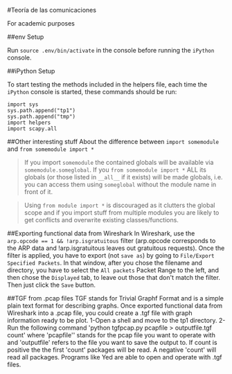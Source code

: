 #Teoría de las comunicaciones

For academic purposes

##env Setup

Run `source .env/bin/activate` in the console before running the `iPython` console.

##iPython Setup

To start testing the methods included in the helpers file, each time the `iPython` console is started, these commands should be run:

```
import sys
sys.path.append("tp1")
sys.path.append("tmp")
import helpers
import scapy.all
```
##Other interesting stuff
About the difference between `import somemodule` and `from somemodule import *`

>If you import `somemodule` the contained globals will be available via `somemodule.someglobal`. If you `from somemodule import *` ALL its globals (or those listed in `__all__` if it exists) will be made globals, i.e. you can access them using `someglobal` without the module name in front of it.

>Using `from module import *` is discouraged as it clutters the global scope and if you import stuff from multiple modules you are likely to get conflicts and overwrite existing classes/functions.

##Exporting functional data from Wireshark
In Wireshark, use the `arp.opcode == 1 && !arp.isgratuitous` filter (arp.opcode corresponds to the ARP data and !arp.isgratuitous leaves out gratuitous requests).
Once the filter is applied, you have to export (not `save as`) by going to `File/Export Specified Packets`. In that window, after you chose the filename and directory, you have to select the `All packets` Packet Range to the left, and then chose the `Displayed` tab, to leave out those that don't match the filter. Then just click the `Save` button.

##TGF from .pcap files
TGF stands for Trivial Graphf Format and is a simple plain text format for describing graphs.
Once exported functional data from Wireshark into a .pcap file,  you could create a .tgf file with graph information ready to be plot.
1-Open a shell and move to the tp1 directory. 
2- Run the following command 'python tgfpcap.py pcapfile > outputfile.tgf count' where 'pcapfile'' stands for the pcap file you want to operate with and 'outputfile' refers to the file you want to save the output to. If count is positive the the first 'count' packages will be read. A negative 'count' will read all packages. Programs like Yed are able to open and operate with .tgf files. 
